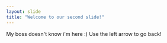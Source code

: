 ```yaml
---
layout: slide
title: "Welcome to our second slide!"
---
```

My boss doesn't know i'm here :)
Use the left arrow to go back!
